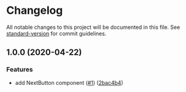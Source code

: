 # Changelog

All notable changes to this project will be documented in this file. See [standard-version](https://github.com/conventional-changelog/standard-version) for commit guidelines.

## 1.0.0 (2020-04-22)


### Features

* add NextButton component ([#1](https://github.com/moxystudio/next-button/issues/1)) ([2bac4b4](https://github.com/moxystudio/next-button/commit/2bac4b4d362f53bd21f8485ff63a268ec44b84c9))
